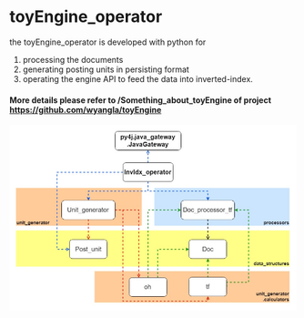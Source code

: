 # toyEngine_operator  
the toyEngine_operator is developed with python for  
1. processing the documents  
2. generating posting units in persisting format  
3. operating the engine API to feed the data into inverted-index.  

#### More details please refer to /Something_about_toyEngine of project https://github.com/wyangla/toyEngine  
![toyEngine_operator_architecture.jpg](./figs/toyEngine_operator_architecture.jpg)